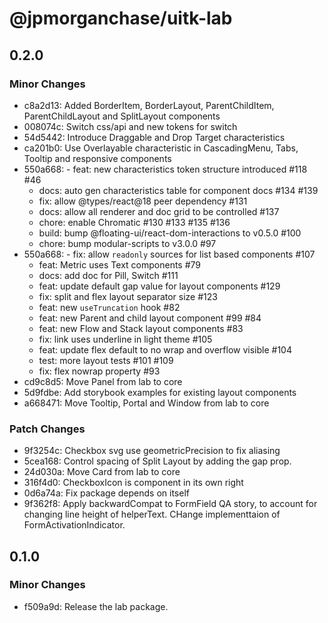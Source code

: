 # @jpmorganchase/uitk-lab

## 0.2.0

### Minor Changes

- c8a2d13: Added BorderItem, BorderLayout, ParentChildItem, ParentChildLayout and SplitLayout components
- 008074c: Switch css/api and new tokens for switch
- 54d5442: Introduce Draggable and Drop Target characteristics
- ca201b0: Use Overlayable characteristic in CascadingMenu, Tabs, Tooltip and responsive components
- 550a668: - feat: new characteristics token structure introduced #118 #46
  - docs: auto gen characteristics table for component docs #134 #139
  - fix: allow @types/react@18 peer dependency #131
  - docs: allow all renderer and doc grid to be controlled #137
  - chore: enable Chromatic #130 #133 #135 #136
  - build: bump @floating-ui/react-dom-interactions to v0.5.0 #100
  - chore: bump modular-scripts to v3.0.0 #97
- 550a668: - fix: allow `readonly` sources for list based components #107
  - feat: Metric uses Text components #79
  - docs: add doc for Pill, Switch #111
  - feat: update default gap value for layout components #129
  - fix: split and flex layout separator size #123
  - feat: new `useTruncation` hook #82
  - feat: new Parent and child layout component #99 #84
  - feat: new Flow and Stack layout components #83
  - fix: link uses underline in light theme #105
  - feat: update flex default to no wrap and overflow visible #104
  - test: more layout tests #101 #109
  - fix: flex nowrap property #93
- cd9c8d5: Move Panel from lab to core
- 5d9fdbe: Add storybook examples for existing layout components
- a668471: Move Tooltip, Portal and Window from lab to core

### Patch Changes

- 9f3254c: Checkbox svg use geometricPrecision to fix aliasing
- 5cea168: Control spacing of Split Layout by adding the gap prop.
- 24d030a: Move Card from lab to core
- 316f4d0: CheckboxIcon is component in its own right
- 0d6a74a: Fix package depends on itself
- 9f362f8: Apply backwardCompat to FormField QA story, to account for changing line height of helperText. CHange implementtaion of FormActivationIndicator.

## 0.1.0

### Minor Changes

- f509a9d: Release the lab package.
